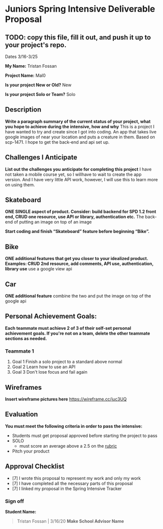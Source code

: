 # Juniors Spring Intensive Deliverable Proposal

## TODO: copy this file, fill it out, and push it up to your project's repo.

Dates 3/16-3/25

**My Name:** Tristan Fossan


**Project Name:** Mal0


**Is your project New or Old?** New


**Is your project Solo or Team?** Solo


## Description 

**Write a paragraph summary of the current status of your project, what you hope to achieve during the intensive, how and why** This is a project I have wanted to try and create since I got into coding. An app that takes live google images of near your location and puts a creature in them. Based on scp-1471. I hope to get the back-end and api set up.

## Challenges I Anticipate

**List out the challenges you anticipate for completing this project** I have not taken a mobile course yet, so I willhave to wait to create the app version. And I have very little API work, however, I will use this to learn more on using them.

## Skateboard

**ONE SINGLE aspect of product. Consider: build backend for SPD 1.2 front end, CRUD one resource, use API or library, authentication etc.** The back-end of putting an image on top of an image

**Start coding and finish “Skateboard” feature before beginning “Bike”.** 

## Bike
**ONE additional features that get you closer to your idealized product. Examples: CRUD 2nd resource, add comments, API use, authentication, library use**  use a google view api

## Car
**ONE additional feature** combine the two and put the image on top of the google api

## Personal Achievement Goals:

**Each teammate must achieve 2 of 3 of their self-set personal achievement goals. If you're not on a team, delete the other teammate sections as needed.**

### Teammate 1

1. Goal 1 Finish a solo project to a standard above normal
1. Goal 2 Learn how to use an API
1. Goal 3 Don't lose focus and fail again

## Wireframes

**Insert wireframe pictures here** https://wireframe.cc/juc3UQ



## Evaluation

**You must meet the following criteria in order to pass the intensive:**

- Students must get proposal approved before starting the project to pass
- SOLO 
    - must score an average above a 2.5 on the [rubric]
- Pitch your product

[rubric]:https://docs.google.com/document/d/1IOQDmohLBEBT-hyr-2vgw1mbZUNsq3fHxVfH0oRmVt0/edit


## Approval Checklist
- [7] I wrote this proposal to represent my work and only my work
- [7] I have completed all the necessary parts of this proposal
- [7] I linked my proposal in the Spring Intensive Tracker

### Sign off

**Student Name:**                
> Tristan Fossan | 3/16/20
**Make School Advisor Name**
> 
